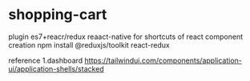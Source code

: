 # shopping-cart
plugin
es7+reacr/redux reaact-native for shortcuts of react component creation
npm install @reduxjs/toolkit react-redux


reference
1.dashboard
https://tailwindui.com/components/application-ui/application-shells/stacked

